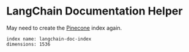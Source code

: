 # LangChain Documentation Helper

May need to create the [Pinecone](https://app.pinecone.io) index again.
```
index name: langchain-doc-index
dimensions: 1536
```